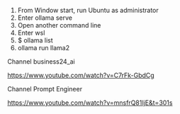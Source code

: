 1. From Window start, run Ubuntu as administrator
2. Enter ollama serve
3. Open another command line
4. Enter wsl
5. $ ollama list
6. ollama run llama2


Channel business24_ai

https://www.youtube.com/watch?v=C7rFk-GbdCg

Channel Prompt Engineer

https://www.youtube.com/watch?v=mnsfrQ81IjE&t=301s